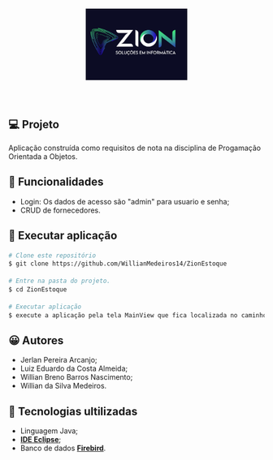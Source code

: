 <h1 align="center">
   <img alt="Zion Estoque" title="logogoZION" src="images/zionLogo.jpeg" width="200px" /><br>
</h1>

<br>

## 💻 Projeto

Aplicação construída como requisitos de nota na disciplina de Progamação Orientada a Objetos.

## 💬 Funcionalidades

- Login: Os dados de acesso são "admin" para usuario e senha;
- CRUD de fornecedores.

## 🎲 Executar aplicação

```bash
# Clone este repositório
$ git clone https://github.com/WillianMedeiros14/ZionEstoque

# Entre na pasta do projeto.
$ cd ZionEstoque

# Executar aplicação
$ execute a aplicação pela tela MainView que fica localizada no caminho: ZionEstoque/src/view/MainView

```

## 😀 Autores

- Jerlan Pereira Arcanjo;
- Luiz Eduardo da Costa Almeida;
- Willian Breno Barros Nascimento;
- Willian da Silva Medeiros.

## 🚀 Tecnologias ultilizadas

- Linguagem Java;
- **[IDE Eclipse](https://www.eclipse.org/)**;
- Banco de dados **[Firebird](https://firebirdsql.org/)**.

